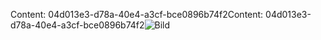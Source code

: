 <span data-ttu-id="65a8e-101">Content: 04d013e3-d78a-40e4-a3cf-bce0896b74f2</span><span class="sxs-lookup"><span data-stu-id="65a8e-101">Content: 04d013e3-d78a-40e4-a3cf-bce0896b74f2</span></span>![Bild](103602bc-6e78-404c-ae45-0d89f8ae3c32.png)
